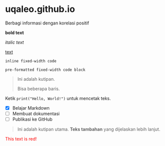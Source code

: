 # uqaleo.github.io
Berbagi informasi dengan korelasi positif

**bold text**

_italic text_

[text](url)

`inline fixed-width code`

```pre-formatted fixed-width code block```

> Ini adalah kutipan.
> 
> Bisa beberapa baris.

Ketik `print("Hello, World!")` untuk mencetak teks.

- [x] Belajar Markdown
- [ ] Membuat dokumentasi
- [ ] Publikasi ke GitHub

> Ini adalah kutipan utama.
> **Teks tambahan** yang dijelaskan lebih lanjut.

<font color="red">This text is red!</font>

